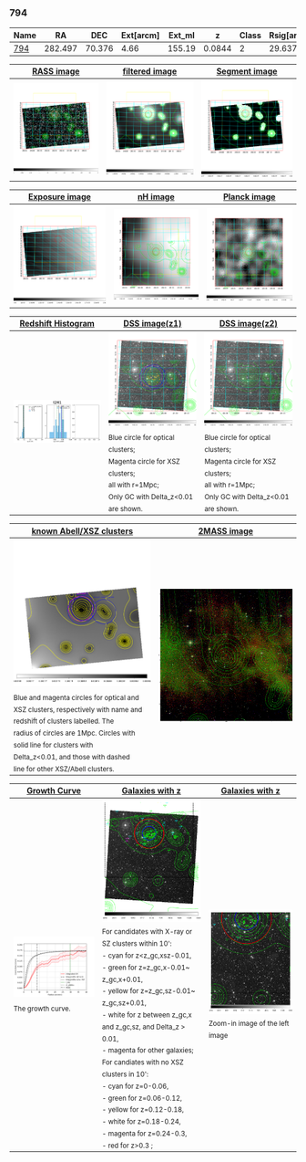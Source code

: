 <div STYLE="page-break-after: always;"></div>

### 794

|Name          |RA          |DEC      | Ext[arcm] | Ext_ml | z    | Class| Rsig[arcmin] | CRsig[c/s] | CR500[c/s] | R500[Mpc] |L500[erg/s]|F500[erg/s/cm^2]| M500[Msun]|Tx[keV]|beta|GC(XSZ,Delta_z<0.01)| GC(OPT,Delta_z<0.01)|GC|alias|
|--------------|------------|------------|---|---|-----------|--------|------|------|----|----|----|----|----|----|----|----|----|----|---|
|[794](script/794.md)     | 282.497       | 70.376       | 4.66    | 155.19   | 0.0844 | 2   | 29.637 |0.171 |0.153 |0.802 |4.739e+43 |2.680e-12 |1.588e+14 |2.924 |0.554 |L03, |Wen, |L03, |t241|

|[RASS image](../image/794/794_img.pdf)|[filtered image](../image/794/794_fil.pdf)|[Segment image](../image/794/794_seg.pdf)|
|-------------------|--------------------|-------------------|
| <img src="../image/794/794_img.png" width="300">  | <img src="../image/794/794_fil.png" width="300">   | <img src="../image/794/794_seg.png" width="300">  |

|[Exposure image](../image/794/794_mex.pdf)| [nH image](../image/794/794_nh.pdf)| [Planck image](../image/794/794_p.pdf)|
|-------------------|--------------------|-------------------|
|<img src="../image/794/794_mex.png" width="300">   | <img src="../image/794/794_nh.png" width="300">    | <img src="../image/794/794_p.png" width="300"> |

|[Redshift Histogram](../image/794/794_zg.pdf) | [DSS image(z1)](../image/794/794_dss_z1.pdf)      |  [DSS image(z2)](../image/794/794_dss_z2.pdf)    |
|-------------------|--------------------|-------------------|
|<img src="../image/794/794_zg.png" width="300"> |<img src="../image/794/794_dss_z1.png" width="300"> <sub><br>Blue circle for optical clusters; <br>Magenta circle for XSZ clusters; <br>all with r=1Mpc; <br>Only GC with Delta_z<0.01 are shown. </sub>| <img src="../image/794/794_dss_z2.png" width="300"><sub><br>Blue circle for optical clusters; <br>Magenta circle for XSZ clusters; <br>all with r=1Mpc; <br>Only GC with Delta_z<0.01 are shown. </sub> |

|[known Abell/XSZ clusters](../image/794/794_m.pdf) | [2MASS image](../image/794/794_2mass.pdf)      |
|-------------------|-------------------|
|<img src=../image/794/794_m.png width="300"> <sub><br>Blue and magenta circles for optical and <br>XSZ clusters, respectively with name and <br>redshift of clusters labelled. The <br>radius of circles are 1Mpc. Circles with <br>solid line for clusters with <br>Delta_z<0.01, and those with dashed <br>line for other XSZ/Abell clusters.        </sub>|<img src="../image/794/794_2mass.png" width="300">  |

|[Growth Curve](../image/794/794_gca_all.png) |[Galaxies with z](../image/794/794_opt_ned.pdf) |[Galaxies with z](../image/794/794_opt_ned_zoom.pdf) |
|-------------------|-------------------|-------------------|
| <img src="../image/794/794_gca_all.png" width="300"> <sub><br>The growth curve.</sub>| <img src=../image/794/794_opt_ned.png width="300"> <br><sub> For candidates with X-ray or SZ clusters within 10': <br> - cyan for z<z_gc,xsz-0.01, <br> - green for z=z_gc,x-0.01~ z_gc,x+0.01, <br> - yellow for z=z_gc,sz-0.01~ z_gc,sz+0.01, <br> - white for z between z_gc,x and z_gc,sz, and Delta_z > 0.01, <br> - magenta for other galaxies; <br>For candiates with no XSZ clusters in 10': <br> - cyan for z=0-0.06, <br> - green for z=0.06-0.12, <br> - yellow for z=0.12-0.18, <br> - white for z=0.18-0.24, <br> - magenta for z=0.24-0.3, <br> - red for z>0.3 ;  </sub>|<img src=../image/794/794_opt_ned_zoom.png width="300">  <br><sub> Zoom-in image of the left image</sub>|




